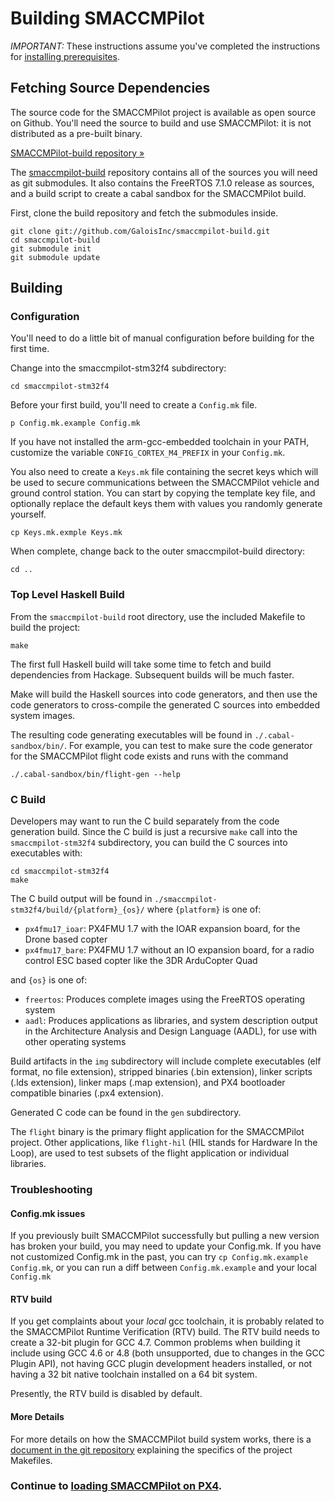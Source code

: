 # Building SMACCMPilot

*IMPORTANT:* These instructions assume you've completed the instructions for [installing
prerequisites][prereqs].

[prereqs]: prerequisites.html

## Fetching Source Dependencies

The source code for the SMACCMPilot project is available as open source on
Github. You'll need the source to build and use SMACCMPilot: it is not
distributed as a pre-built binary.

<p><a class="btn btn-primary"
      href="http://github.com/galoisinc/smaccmpilot-build">
    SMACCMPilot-build repository &raquo;</a>
</p>

The [smaccmpilot-build][] repository contains all of the sources you will need
as git submodules. It also contains the FreeRTOS 7.1.0 release as sources, and a
build script to create a cabal sandbox for the SMACCMPilot build.

[smaccmpilot-build]: http://github.com/galoisinc/smaccmpilot-build

First, clone the build repository and fetch the submodules inside.

```
git clone git://github.com/GaloisInc/smaccmpilot-build.git
cd smaccmpilot-build
git submodule init
git submodule update
```

## Building

### Configuration

You'll need to do a little bit of manual configuration before building
for the first time.

Change into the smaccmpilot-stm32f4 subdirectory:

```
cd smaccmpilot-stm32f4
```

Before your first build, you'll need to create a `Config.mk` file.

```
p Config.mk.example Config.mk
```

If you have not installed the arm-gcc-embedded toolchain in your PATH, customize
the variable `CONFIG_CORTEX_M4_PREFIX` in your `Config.mk`.

You also need to create a `Keys.mk` file containing the secret keys which will
be used to secure communications between the SMACCMPilot vehicle and ground
control station. You can start by copying the template key file, and optionally
replace the default keys them with values you randomly generate yourself.

```
cp Keys.mk.exmple Keys.mk
```

When complete, change back to the outer smaccmpilot-build directory:

```
cd ..
```

### Top Level Haskell Build

From the `smaccmpilot-build` root directory, use the included Makefile to build
the project:

```
make
```

The first full Haskell build will take some time to fetch and build dependencies
from Hackage. Subsequent builds will be much faster.

Make will build the Haskell sources into code generators, and then use the code
generators to cross-compile the generated C sources into embedded system images.

The resulting code generating executables will be found in `./.cabal-sandbox/bin/`.
For example, you can test to make sure the code generator for the SMACCMPilot
flight code exists and runs with the command

```
./.cabal-sandbox/bin/flight-gen --help
```


### C Build

Developers may want to run the C build separately from the code generation
build. Since the C build is just a recursive `make` call into the
`smaccmpilot-stm32f4` subdirectory, you can build the C sources into executables
with:

```
cd smaccmpilot-stm32f4
make
```

The C build output will be found in
`./smaccmpilot-stm32f4/build/{platform}_{os}/`
where `{platform}` is one of:

* `px4fmu17_ioar`: PX4FMU 1.7 with the IOAR expansion board,
        for the  Drone based copter
* `px4fmu17_bare`: PX4FMU 1.7 without an IO expansion board,
        for a radio control ESC based copter like the 3DR ArduCopter Quad

and `{os}` is one of:

* `freertos`: Produces complete images using the FreeRTOS operating system
* `aadl`: Produces applications as libraries, and system description output in
  the Architecture Analysis and Design Language (AADL), for use with other
  operating systems

Build artifacts in the `img` subdirectory will include complete executables (elf
format, no file extension), stripped binaries (.bin extension), linker scripts
(.lds extension), linker maps (.map extension), and PX4 bootloader compatible
binaries (.px4 extension).

Generated C code can be found in the `gen` subdirectory.

The `flight` binary is the primary flight application for the SMACCMPilot
project.  Other applications, like `flight-hil` (HIL stands for Hardware In the
Loop), are used to test subsets of the flight application or individual
libraries.

### Troubleshooting

#### Config.mk issues

If you previously built SMACCMPilot successfully but pulling a new version
has broken your build, you may need to update your Config.mk. If you have not
customized Config.mk in the past, you can try `cp Config.mk.example Config.mk`,
or you can run a diff between `Config.mk.example` and your local `Config.mk`

#### RTV build

If you get complaints about your *local* gcc toolchain, it is probably related
to the SMACCMPilot Runtime Verification (RTV) build. The RTV build needs to
create a 32-bit plugin for GCC 4.7. Common problems when building it include
using GCC 4.6 or 4.8 (both unsupported, due to changes in the GCC Plugin API),
not having GCC plugin development headers installed, or not having a 32 bit
native toolchain installed on a 64 bit system.

Presently, the RTV build is disabled by default.

#### More Details

For more details on how the SMACCMPilot build system works, there is a [document
in the git repository][build-doc] explaining the specifics of the project
Makefiles.

### Continue to [loading SMACCMPilot on PX4][loading].

[gcs]: gcs.html
[loading]: loading.html
[build-doc]: http://github.com/GaloisInc/smaccmpilot-stm32f4/blob/master/doc/build-system.md

